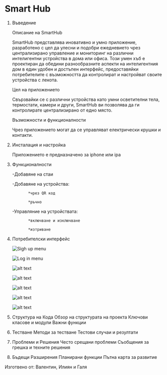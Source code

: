 <h1>Smart Hub</h1>

 1. Въведение

    Описание на SmartHub
    
      SmartHub представлява иновативно и умно приложение, разработено с цел да улесни и подобри ежедневието чрез централизирано управление и мониторинг на различни интелигентни устройства в дома или офиса. Този умен хъб е проектиран да обедини разнообразните аспекти на интелигентния дом в един удобен и достъпен интерфейс, предоставяйки потребителите с възможността да контролират и настройват своите устройства с лекота.
    
     Цел на приложението
    
     Свързвайки се с различни устройства като умни осветителни тела, термостати, камери и други, SmartHub ви позволява да ги контролирате централизирано от едно място.
    
    Възможности и функционалности
    
     Чрез приложението могат да се управляват електрически крушки и контакти. 
      
  2. Инсталация и настройка
       
       Приложението е предназначено за iphone или ipa
     
  4. Функционалности
     
       -Добавяне на стаи
     
       -Добавяне на устройства:
     
                *чрез QR код
     
                *ръчно
     
       -Управляние на устройствата:
     
                *включване и изключване
     
                *изтриване 
      

6. Потребителски интерфейс
   
   ![Sigh up menu](http://url/to/img.png)
   
   ![Log in menu](http://url/to/img.png)
   
   ![alt text](http://url/to/img.png)

   ![alt text](http://url/to/img.png)

   ![alt text](http://url/to/img.png)

   ![alt text](http://url/to/img.png)

   ![alt text](http://url/to/img.png)
   


8. Структура на Кода
        Обзор на структурата на проекта
        Ключови класове и модули
        Важни функции

 9. Тестване
        Методи за тестване
        Тестови случаи и резултати

10. Проблеми и Решения
        Често срещани проблеми
        Съобщения за грешка и техните решения

11. Бъдещи Разширения
        Планирани функции
        Пътна карта за развитие


Изготвено от: Валентин, Илиян и Галя
